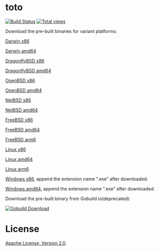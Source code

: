 # toto

[![Build Status](https://secure.travis-ci.org/missdeer/toto.png)](https://travis-ci.org/missdeer/toto)
[![Total views](https://sourcegraph.com/api/repos/github.com/missdeer/toto/counters/views.png)](https://sourcegraph.com/github.com/missdeer/toto)

Download the pre-built binaries for variant platforms:

[Darwin x86](https://github.com/missdeer/toto/raw/prebuilt/toto-darwin-386)

[Darwin amd64](https://github.com/missdeer/toto/raw/prebuilt/toto-darwin-amd64)

[DragonflyBSD x86](https://github.com/missdeer/toto/raw/prebuilt/toto-dragonfly-386)

[DragonflyBSD amd64](https://github.com/missdeer/toto/raw/prebuilt/toto-dragonfly-amd64)

[OpenBSD x86](https://github.com/missdeer/toto/raw/prebuilt/toto-openbsd-386)

[OpenBSD amd64](https://github.com/missdeer/toto/raw/prebuilt/toto-openbsd-amd64)

[NetBSD x86](https://github.com/missdeer/toto/raw/prebuilt/toto-netbsd-386)

[NetBSD amd64](https://github.com/missdeer/toto/raw/prebuilt/toto-netbsd-amd64)

[FreeBSD x86](https://github.com/missdeer/toto/raw/prebuilt/toto-freebsd-386)

[FreeBSD amd64](https://github.com/missdeer/toto/raw/prebuilt/toto-freebsd-amd64)

[FreeBSD arm6](https://github.com/missdeer/toto/raw/prebuilt/toto-freebsd-arm)

[Linux x86](https://github.com/missdeer/toto/raw/prebuilt/toto-linux-386)

[Linux amd64](https://github.com/missdeer/toto/raw/prebuilt/toto-linux-amd64)

[Linux arm6](https://github.com/missdeer/toto/raw/prebuilt/toto-linux-arm)

[Windows x86](https://github.com/missdeer/toto/raw/prebuilt/toto-windows-386), append the extension name ".exe" after downloaded.

[Windows amd64](https://github.com/missdeer/toto/raw/prebuilt/toto-windows-amd64), append the extension name ".exe" after downloaded.

Download the pre-built binary from Gobuild.io(deprecated):

[![Gobuild Download](http://gobuild.io/badge/github.com/missdeer/toto/downloads.svg)](http://gobuild.io/github.com/missdeer/toto)

# License

[Apache License, Version 2.0](http://www.apache.org/licenses/LICENSE-2.0.html).

